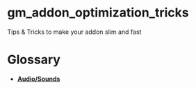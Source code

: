 # gm_addon_optimization_tricks
Tips &amp; Tricks to make your addon slim and fast

# Glossary
 - [**Audio/Sounds**](https://github.com/CFC-Servers/gm_addon_optimization_tricks/wiki/Audio)
